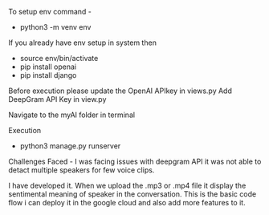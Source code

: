 To setup env command -
- python3 -m venv env

If you already have env setup in system then 
- source env/bin/activate
- pip install openai
- pip install django 

Before execution please update the OpenAI APIkey in views.py
Add DeepGram API Key in view.py

Navigate to the myAI folder in terminal

Execution
- python3 manage.py runserver

Challenges Faced - I was facing issues with deepgram API it was not able to detact multiple speakers for few voice clips. 

I have developed it. When we upload the .mp3 or .mp4 file it display the sentimental meaning of speaker in the conversation.
This is the basic code flow i can deploy it in the google cloud and also add more features to it.
